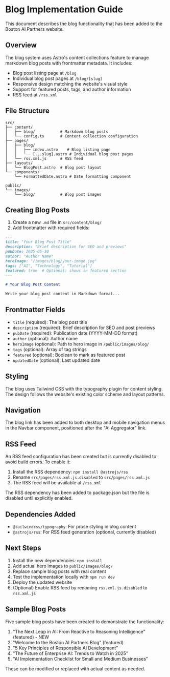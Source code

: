 # Blog Implementation Guide

This document describes the blog functionality that has been added to the Boston AI Partners website.

## Overview

The blog system uses Astro's content collections feature to manage markdown blog posts with frontmatter metadata. It includes:

- Blog post listing page at `/blog`
- Individual blog post pages at `/blog/[slug]`
- Responsive design matching the website's visual style
- Support for featured posts, tags, and author information
- RSS feed at `/rss.xml`

## File Structure

```
src/
├── content/
│   ├── blog/           # Markdown blog posts
│   └── config.ts       # Content collection configuration
├── pages/
│   ├── blog/
│   │   ├── index.astro    # Blog listing page
│   │   └── [...slug].astro # Individual blog post pages
│   └── rss.xml.js      # RSS feed
├── layouts/
│   └── BlogPost.astro  # Blog post layout
└── components/
    └── FormattedDate.astro # Date formatting component

public/
└── images/
    └── blog/           # Blog post images
```

## Creating Blog Posts

1. Create a new `.md` file in `src/content/blog/`
2. Add frontmatter with required fields:

```markdown
---
title: "Your Blog Post Title"
description: "Brief description for SEO and previews"
pubDate: 2025-05-30
author: "Author Name"
heroImage: "/images/blog/your-image.jpg"
tags: ["AI", "Technology", "Tutorial"]
featured: true  # Optional: shows in featured section
---

# Your Blog Post Content

Write your blog post content in Markdown format...
```

## Frontmatter Fields

- `title` (required): The blog post title
- `description` (required): Brief description for SEO and post previews
- `pubDate` (required): Publication date (YYYY-MM-DD format)
- `author` (optional): Author name
- `heroImage` (optional): Path to hero image in `/public/images/blog/`
- `tags` (optional): Array of tag strings
- `featured` (optional): Boolean to mark as featured post
- `updatedDate` (optional): Last updated date

## Styling

The blog uses Tailwind CSS with the typography plugin for content styling. The design follows the website's existing color scheme and layout patterns.

## Navigation

The blog link has been added to both desktop and mobile navigation menus in the Navbar component, positioned after the "AI Aggregator" link.

## RSS Feed

An RSS feed configuration has been created but is currently disabled to avoid build errors. To enable it:

1. Install the RSS dependency: `npm install @astrojs/rss`
2. Rename `src/pages/rss.xml.js.disabled` to `src/pages/rss.xml.js`
3. The RSS feed will be available at `/rss.xml`

The RSS dependency has been added to package.json but the file is disabled until explicitly enabled.

## Dependencies Added

- `@tailwindcss/typography`: For prose styling in blog content
- `@astrojs/rss`: For RSS feed generation (optional, currently disabled)

## Next Steps

1. Install the new dependencies: `npm install`
2. Add actual hero images to `public/images/blog/`
3. Replace sample blog posts with real content
4. Test the implementation locally with `npm run dev`
5. Deploy the updated website
6. (Optional) Enable RSS feed by renaming `rss.xml.js.disabled` to `rss.xml.js`

## Sample Blog Posts

Five sample blog posts have been created to demonstrate the functionality:

1. "The Next Leap in AI: From Reactive to Reasoning Intelligence" (featured) - NEW
2. "Welcome to the Boston AI Partners Blog" (featured)
3. "5 Key Principles of Responsible AI Development"
4. "The Future of Enterprise AI: Trends to Watch in 2025" 
5. "AI Implementation Checklist for Small and Medium Businesses"

These can be modified or replaced with actual content as needed.
